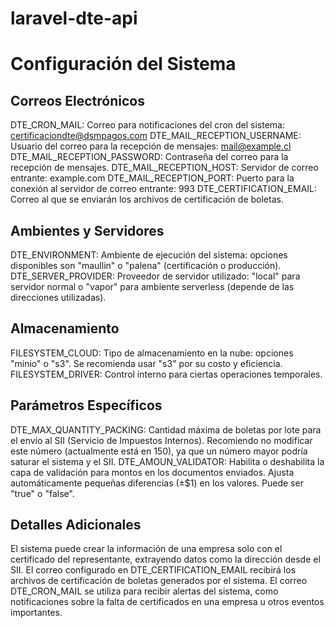 # laravel-dte-api


# Configuración del Sistema
## Correos Electrónicos
DTE_CRON_MAIL: Correo para notificaciones del cron del sistema: certificaciondte@dsmpagos.com
DTE_MAIL_RECEPTION_USERNAME: Usuario del correo para la recepción de mensajes: mail@example.cl
DTE_MAIL_RECEPTION_PASSWORD: Contraseña del correo para la recepción de mensajes.
DTE_MAIL_RECEPTION_HOST: Servidor de correo entrante: example.com
DTE_MAIL_RECEPTION_PORT: Puerto para la conexión al servidor de correo entrante: 993
DTE_CERTIFICATION_EMAIL: Correo al que se enviarán los archivos de certificación de boletas.
## Ambientes y Servidores
DTE_ENVIRONMENT: Ambiente de ejecución del sistema: opciones disponibles son "maullin" o "palena" (certificación o producción).
DTE_SERVER_PROVIDER: Proveedor de servidor utilizado: "local" para servidor normal o "vapor" para ambiente serverless (depende de las direcciones utilizadas).
## Almacenamiento
FILESYSTEM_CLOUD: Tipo de almacenamiento en la nube: opciones "minio" o "s3". Se recomienda usar "s3" por su costo y eficiencia.
FILESYSTEM_DRIVER: Control interno para ciertas operaciones temporales.
## Parámetros Específicos
DTE_MAX_QUANTITY_PACKING: Cantidad máxima de boletas por lote para el envío al SII (Servicio de Impuestos Internos). Recomiendo no modificar este número (actualmente está en 150), ya que un número mayor podría saturar el sistema y el SII.
DTE_AMOUN_VALIDATOR: Habilita o deshabilita la capa de validación para montos en los documentos enviados. Ajusta automáticamente pequeñas diferencias (±$1) en los valores. Puede ser "true" o "false".
## Detalles Adicionales
El sistema puede crear la información de una empresa solo con el certificado del representante, extrayendo datos como la dirección desde el SII.
El correo configurado en DTE_CERTIFICATION_EMAIL recibirá los archivos de certificación de boletas generados por el sistema.
El correo DTE_CRON_MAIL se utiliza para recibir alertas del sistema, como notificaciones sobre la falta de certificados en una empresa u otros eventos importantes.
